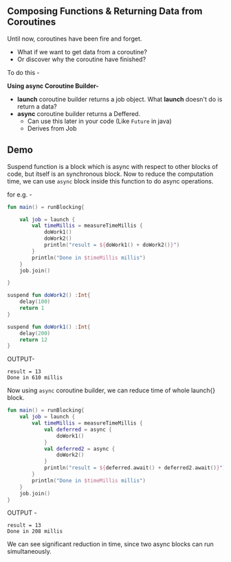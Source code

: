 Composing Functions & Returning Data from Coroutines
-----------------------------------------------------

Until now, coroutines have been fire and forget.
 - What if we want to get data from a coroutine?
 - Or discover why the coroutine have finished?
 
To do this - 

**Using async Coroutine Builder-**

 - **launch** coroutine builder returns a job object. What **launch** doesn't do is return a data?
 - **async** coroutine builder returns a Deffered.
   - Can use this later in your code (Like ``Future`` in java)
   - Derives from Job
   
   
Demo 
--

Suspend function is a block which is async with respect to other blocks of code, but itself is an synchronous block. Now to reduce the computation time, we can use ``async`` block inside this function to do async operations.

for e.g. - 

`````kotlin - 
fun main() = runBlocking{

    val job = launch {
        val timeMillis = measureTimeMillis {
            doWork1()
            doWork2()
            println("result = ${doWork1() + doWork2()}")
        }
        println("Done in $timeMillis millis")
    }
    job.join()

}

suspend fun doWork2() :Int{
    delay(100)
    return 1
}

suspend fun doWork1() :Int{
    delay(200)
    return 12
}
`````

OUTPUT-

````text
result = 13
Done in 610 millis
````
 
Now using ``async`` coroutine builder, we can reduce time of whole launch{} block.

````kotlin
fun main() = runBlocking{
    val job = launch {
        val timeMillis = measureTimeMillis {
            val deferred = async {
                doWork1()
            }
            val deferred2 = async {
                doWork2()
            }
            println("result = ${deferred.await() + deferred2.await()}")
        }
        println("Done in $timeMillis millis")
    }
    job.join()
}
````
OUTPUT - 

````text
result = 13
Done in 208 millis
````

We can see significant reduction in time, since two async blocks can run simultaneously.
